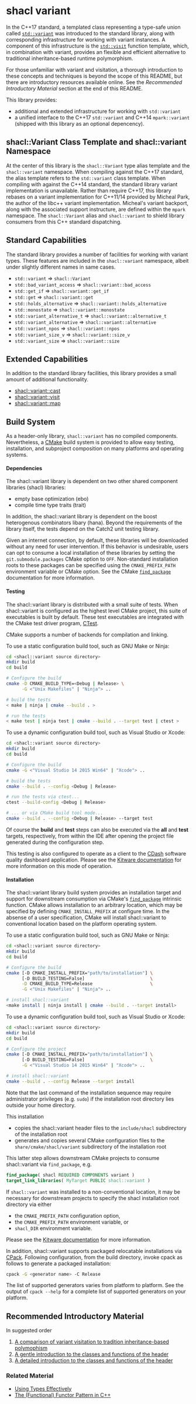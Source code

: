 shacl variant
==================

In the C++17 standard, a templated class representing a type-safe union called
[`std::variant`](https://en.cppreference.com/w/cpp/utility/variant) was
introduced to the standard library, along with corresponding infrastructure for
working with variant instances. A component of this infrastructure is the
[`std::visit`](https://en.cppreference.com/w/cpp/utility/variant/visit) function
template, which, in combination with variant, provides an flexible and efficient
alternative to traditional inheritance-based runtime polymorphism.

For those unfamiliar with variant and visitation, a thorough introduction to
these concepts and techniques is beyond the scope of this README, but there are
introductory resources available online. See the *Recommended Introductory
Material* section at the end of this README.

This library provides:

+ additional and extended infrastructure for working with `std::variant`
+ a unified interface to the C++17 `std::variant` and C++14 `mpark::variant`
  (shipped with this library as an optional depencency).

shacl::Variant Class Template and shacl::variant Namespace
------------------------------------------------------------------

At the center of this library is the `shacl::Variant` type alias template and
the `shacl::variant` namespace. When compiling against the C++17 standard, the
alias template refers to the `std::variant` class template. When compiling with
against the C++14 standard, the standard library variant implementation is
unavailable. Rather than require C++17, this library rebases on a variant
implementation for C++11/14 provided by Micheal Park, the author of the libc++
variant implementation. Micheal's variant backport, along with the associated
support instructure, are defined within the `mpark` namespace. The
`shacl::Variant` alias and `shacl::variant` to shield library consumers from
this C++ standard dispatching.

Standard Capabilities
------------------------

The standard library provides a number of facilities for working with variant
types. These features are included in the `shacl::variant` namespace, albeit
under slightly different names in same cases.

+ `std::variant` => `shacl::Variant`
+ `std::bad_variant_access` => `shacl::variant::bad_access`
+ `std::get_if` => `shacl::variant::get_if`
+ `std::get` => `shacl::variant::get`
+ `std::holds_alternative` => `shacl::variant::holds_alternative`
+ `std::monostate` => `shacl::variant::monostate`
+ `std::variant_alternative_t` => `shacl::variant::alternative_t`
+ `std::variant_alternative` => `shacl::variant::alternative`
+ `std::variant_npos` => `shacl::variant::npos`
+ `std::variant_size_v` => `shacl::variant::size_v`
+ `std::variant_size` => `shacl::variant::size`

Extended Capabilities
------------------------

In addition to the standard library facilities, this library provides a small
amount of additional functionality.

+ [shacl::variant::cast](src/shacl/variant/cast/README.md)
+ [shacl::variant::visit](src/shacl/variant/visit/README.md)
+ [shacl::variant::map](src/shacl/variant/map/README.md)

Build System
--------------

As a header-only library, `shacl::variant` has no compiled components.
Nevertheless, a [CMake](https://cmake.org/overview/) build system is provided to allow easy testing, installation, and subproject composition on many platforms and operating systems.

#### Dependencies

The shacl::variant library is dependent on two other shared component libraries
(shacl) libraries:

+ empty base optimization (ebo)
+ compile time type traits (trait)

In addition, the shacl::variant library is dependent on the boost heterogenous
combinators libary (hana). Beyond the requirements of the library itself, the
tests depend on the Catch2 unit testing library.

Given an internet connection, by default, these libraries will be downloaded
without any need for user intervention. If this behavior is undesirable, users
can opt to consume a local installation of these libraries by setting the
`git.submodule.packages` CMake option to `OFF`. Non-standard installation roots
to these packages can be specified using the `CMAKE_PREFIX_PATH` environment
variable or CMake option. See the CMake [`find_package`](https://cmake.org/cmake/help/v3.0/command/find_package.html)
documentation for more information.

#### Testing
The shacl::variant library is distributed with a small suite of tests.
When shacl::variant is configured as the highest level CMake project, this suite of executables is built by default.
These test executables are integrated with the CMake test driver program, [CTest](https://cmake.org/cmake/help/latest/manual/ctest.1.html).

CMake supports a number of backends for compilation and linking.

To use a static configuration build tool, such as GNU Make or Ninja:

```sh
cd <shacl::variant source directory>
mkdir build
cd build

# Configure the build
cmake -D CMAKE_BUILD_TYPE=<Debug | Release> \
      -G <"Unix Makefiles" | "Ninja"> ..

# build the tests
< make | ninja | cmake --build . >

# run the tests
< make test | ninja test | cmake --build . --target test | ctest >
```

To use a dynamic configuration build tool, such as Visual Studio or Xcode:

```sh
cd <shacl::variant source directory>
mkdir build
cd build

# Configure the build
cmake -G <"Visual Studio 14 2015 Win64" | "Xcode"> ..

# build the tests
cmake --build . --config <Debug | Release>

# run the tests via ctest...
ctest --build-config <Debug | Release>

# ... or via CMake build tool mode...
cmake --build . --config <Debug | Release> --target test
```

Of course the **build** and **test** steps can also be executed via the **all** and **test** targets, respectively, from within the IDE after opening the project file generated during the configuration step.

This testing is also configured to operate as a client to the [CDash](https://www.cdash.org/) software quality dashboard application. Please see the [Kitware documentation](https://cmake.org/cmake/help/latest/manual/ctest.1.html#dashboard-client) for more information on this mode of operation.

#### Installation

The shacl::variant library build system provides an installation target and support for downstream consumption via CMake's [`find_package`](https://cmake.org/cmake/help/v3.0/command/find_package.html) intrinsic function.
CMake allows installation to an arbitrary location, which may be specified by defining `CMAKE_INSTALL_PREFIX` at configure time.
In the absense of a user specification, CMake will install shacl::variant to conventional location based on the platform operating system.

To use a static configuration build tool, such as GNU Make or Ninja:

```sh
cd <shacl::variant source directory>
mkdir build
cd build

# Configure the build
cmake [-D CMAKE_INSTALL_PREFIX="path/to/installation"] \
      [-D BUILD_TESTING=False]                         \
      -D CMAKE_BUILD_TYPE=Release                      \
      -G <"Unix Makefiles" | "Ninja"> ..

# install shacl::variant
<make install | ninja install | cmake --build . --target install>
```

To use a dynamic configuration build tool, such as Visual Studio or Xcode:

```sh
cd <shacl::variant source directory>
mkdir build
cd build

# Configure the project
cmake [-D CMAKE_INSTALL_PREFIX="path/to/installation"] \
      [-D BUILD_TESTING=False]                         \
      -G <"Visual Studio 14 2015 Win64" | "Xcode"> ..

# install shacl::variant
cmake --build . --config Release --target install
```

Note that the last command of the installation sequence may require administrator privileges (e.g. `sudo`) if the installation root directory lies outside your home directory.

This installation
+ copies the shacl::variant header files to the `include/shacl` subdirectory of the installation root
+ generates and copies several CMake configuration files to the `share/cmake/shacl/variant` subdirectory of the installation root

This latter step allows downstream CMake projects to consume shacl::variant via `find_package`, e.g.

```cmake
find_package( shacl REQUIRED COMPONENTS variant )
target_link_libraries( MyTarget PUBLIC shacl::variant )
```

If `shacl::variant` was installed to a non-conventional location, it may be necessary for downstream projects to specify the shacl installation root directory via either

+ the `CMAKE_PREFIX_PATH` configuration option,
+ the `CMAKE_PREFIX_PATH` environment variable, or
+ `shacl_DIR` environment variable.

Please see the [Kitware documentation](https://cmake.org/cmake/help/v3.0/command/find_package.html) for more information.

In addition, shacl::variant supports packaged relocatable installations via [CPack](https://cmake.org/cmake/help/latest/manual/cpack.1.html).
Following configuration, from the build directory, invoke cpack as follows to generate a packaged installation:

```sh
cpack -G <generator name> -C Release
```

The list of supported generators varies from platform to platform. See the output of `cpack --help` for a complete list of supported generators on your platform.

Recommended Introductory Material
------------------------

In suggested order

1. [A comparison of variant visitation to tradition inheritance-based polymophism](https://akrzemi1.wordpress.com/2016/02/27/another-polymorphism/)
1. [A gentle introduction to the classes and functions of the <variant> header](https://arne-mertz.de/2018/05/modern-c-features-stdvariant-and-stdvisit/)
1. [A detailed introduction to the classes and functions of the <variant> header](https://www.bfilipek.com/2018/06/variant.html#performance-memory-considerations)

### Related Material

+ [Using Types Effectively](https://www.youtube.com/watch?v=ojZbFIQSdl8)
+ [The (Functional) Functor Pattern in C++](https://www.fpcomplete.com/blog/2012/07/the-functor-pattern-in-c)
